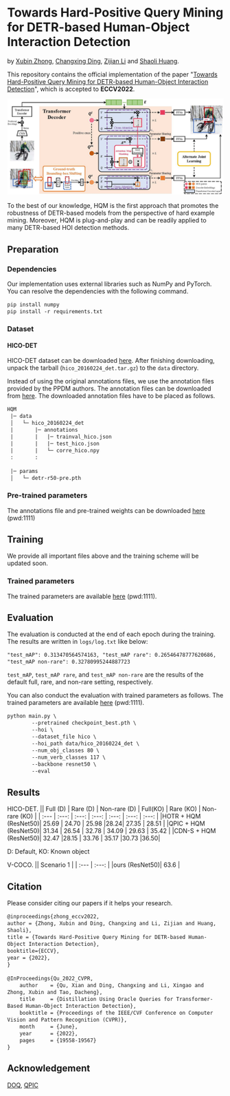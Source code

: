 # Towards Hard-Positive Query Mining for DETR-based Human-Object Interaction Detection
by [Xubin Zhong](https://scholar.google.com/citations?user=Y_ZvaccAAAAJ&hl=zh-CN&oi=sra), [Changxing Ding](https://scholar.google.com/citations?user=8Z8jplgAAAAJ&hl=zh-CN), [Zijian Li](https://github.com/ionicbond-lzj) and [Shaoli Huang](https://scholar.google.com/citations?user=o31BPFsAAAAJ&hl=zh-CN).

This repository contains the official implementation of the paper "[Towards Hard-Positive Query Mining for DETR-based Human-Object Interaction Detection](https://arxiv.org)", which is accepted to **ECCV2022**.

<div align="center">
  <img src=".github/overview.jpg" width="900px" />
</div>

To the best of our knowledge, HQM is the first approach that promotes the robustness of DETR-based models from the perspective of hard example mining. Moreover, HQM is plug-and-play and can be readily applied to many DETR-based HOI detection methods.

## Preparation

### Dependencies
Our implementation uses external libraries such as NumPy and PyTorch. You can resolve the dependencies with the following command.
```
pip install numpy
pip install -r requirements.txt
```

### Dataset

#### HICO-DET
HICO-DET dataset can be downloaded [here](https://drive.google.com/open?id=1QZcJmGVlF9f4h-XLWe9Gkmnmj2z1gSnk). After finishing downloading, unpack the tarball (`hico_20160224_det.tar.gz`) to the `data` directory.

Instead of using the original annotations files, we use the annotation files provided by the PPDM authors. The annotation files can be downloaded from [here](https://drive.google.com/open?id=1WI-gsNLS-t0Kh8TVki1wXqc3y2Ow1f2R). The downloaded annotation files have to be placed as follows.
```
HQM
 |─ data
 │   └─ hico_20160224_det
 |       |─ annotations
 |       |   |─ trainval_hico.json
 |       |   |─ test_hico.json
 |       |   └─ corre_hico.npy
 :       :
 
 |─ params
 │   └─ detr-r50-pre.pth
```


### Pre-trained parameters
The annotations file and pre-trained weights can be downloaded [here](https://pan.baidu.com/s/11Fv-m-Y7ffhKhbyRj4iLVg) (pwd:1111)


## Training
We provide all important files above and the training scheme will be updated soon.

### Trained parameters
The trained parameters are available [here](https://pan.baidu.com/s/13HUv_dsQncZIvQLAEuLavg) (pwd:1111).

## Evaluation
The evaluation is conducted at the end of each epoch during the training. The results are written in `logs/log.txt` like below:
```
"test_mAP": 0.313470564574163, "test_mAP rare": 0.26546478777620686, "test_mAP non-rare": 0.32780995244887723
```
`test_mAP`, `test_mAP rare`, and `test_mAP non-rare` are the results of the default full, rare, and non-rare setting, respectively.

You can also conduct the evaluation with trained parameters as follows. The trained parameters are available [here](https://pan.baidu.com/s/13HUv_dsQncZIvQLAEuLavg) (pwd:1111).

```
python main.py \
        --pretrained checkpoint_best.pth \
        --hoi \
        --dataset_file hico \
        --hoi_path data/hico_20160224_det \
        --num_obj_classes 80 \
        --num_verb_classes 117 \
        --backbone resnet50 \
        --eval
```


## Results
HICO-DET.
|| Full (D) | Rare (D) | Non-rare (D) | Full(KO) | Rare (KO) | Non-rare (KO) |
| :--- | :---: | :---: | :---: | :---: | :---: | :---: |
|HOTR + HQM (ResNet50)| 25.69 | 24.70 | 25.98 |28.24| 27.35 | 28.51 |
|QPIC + HQM (ResNet50)| 31.34 | 26.54 | 32.78 | 34.09 | 29.63 | 35.42 |
|CDN-S + HQM (ResNet50)| 32.47 |28.15 | 33.76 | 35.17 |30.73 |36.50|

D: Default, KO: Known object

V-COCO.
|| Scenario 1 | 
| :--- | :---: |
|ours (ResNet50)| 63.6 |

## Citation
Please consider citing our papers if it helps your research.
```
@inproceedings{zhong_eccv2022,
author = {Zhong, Xubin and Ding, Changxing and Li, Zijian and Huang, Shaoli},
title = {Towards Hard-Positive Query Mining for DETR-based Human-Object Interaction Detection},
booktitle={ECCV},
year = {2022},
}

@InProceedings{Qu_2022_CVPR,
    author    = {Qu, Xian and Ding, Changxing and Li, Xingao and Zhong, Xubin and Tao, Dacheng},
    title     = {Distillation Using Oracle Queries for Transformer-Based Human-Object Interaction Detection},
    booktitle = {Proceedings of the IEEE/CVF Conference on Computer Vision and Pattern Recognition (CVPR)},
    month     = {June},
    year      = {2022},
    pages     = {19558-19567}
}
```
## Acknowledgement
[DOQ](https://github.com/SherlockHolmes221/DOQ), [QPIC](https://github.com/hitachi-rd-cv/qpic) 